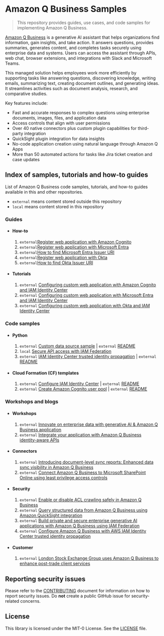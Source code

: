 # Amazon Q Business Samples

> This repository provides guides, use cases, and code samples for implementing Amazon Q Business.

[Amazon Q Business](https://docs.aws.amazon.com/amazonq/latest/qbusiness-ug/what-is.html) is a generative AI assistant that helps organizations find information, gain insights, and take action. It answers questions, provides summaries, generates content, and completes tasks securely using enterprise data and systems. Users can access the assistant through APIs, web chat, browser extensions, and integrations with Slack and Microsoft Teams.

This managed solution helps employees work more efficiently by supporting tasks like answering questions, discovering knowledge, writing emails, summarizing text, creating document outlines, and generating ideas. It streamlines activities such as document analysis, research, and comparative studies.

Key features include:
- Fast and accurate responses to complex questions using enterprise documents, images, files, and application data
- Access controls that align with user permissions
- Over 40 native connectors plus custom plugin capabilities for third-party integration
- QuickSight plugin integration for data insights
- No-code application creation using natural language through Amazon Q Apps
- More than 50 automated actions for tasks like Jira ticket creation and case updates


## Index of samples, tutorials and how-to guides

List of Amazon Q Business code samples, tutorials, and how-to guides available in this and other repositories.

* `external` means content stored outside this repository
* `local` means content stored in this repository

### Guides

* #### How-to
    1. `external`[Register web application with Amazon Cognito](https://github.com/aws-samples/configuring-qbusiness-with-idc-tti/blob/main/docs/tutorials/cognito/register-webapp-with-cognito.md)
    1. `external`[Register web application with Microsoft Entra](https://github.com/aws-samples/configuring-qbusiness-with-idc-tti/blob/main/docs/tutorials/entra/register-webapp-with-entra.md)
    1. `external`[How to find Microsoft Entra Issuer URI](https://github.com/aws-samples/configuring-qbusiness-with-idc-tti/blob/main/docs/tutorials/entra/find-entra-issuer-url.md)
    1. `external`[Register web application with Okta](https://github.com/aws-samples/configuring-qbusiness-with-idc-tti/blob/main/docs/tutorials/okta/register-webapp-with-okta.md)
    1. `external`[How to find Okta Issuer URI](https://github.com/aws-samples/configuring-qbusiness-with-idc-tti/blob/main/docs/tutorials/okta/find-okta-issuer-url.md)

* #### Tutorials
    1. `external` [Configuring custom web application with Amazon Cognito and IAM Identity Center](https://github.com/aws-samples/configuring-qbusiness-with-idc-tti/blob/main/docs/tutorials/cognito/config-webapp-using-cognito.md)
    1. `external` [Configuring custom web application with Microsoft Entra and IAM Identity Center](https://github.com/aws-samples/configuring-qbusiness-with-idc-tti/blob/main/docs/tutorials/entra/config-webapp-using-entra.md)
    1. `external` [Configuring custom web application with Okta and IAM Identity Center](https://github.com/aws-samples/configuring-qbusiness-with-idc-tti/blob/main/docs/tutorials/okta/config-webapp-using-okta.md)

### Code samples

* #### Python
    1. `external` [Custom data source sample](https://github.com/aws-samples/configuring-qbusiness-with-idc-tti/blob/main/samples/custom_ds.py) | `external` [README](https://github.com/aws-samples/configuring-qbusiness-with-idc-tti/blob/main/samples/README.md)
    1. `local` [Secure API access with IAM Federation](iam-federation-samples)
    1. `external` [IAM Identity Center trusted identity propagation](https://github.com/aws-samples/configuring-qbusiness-with-idc-tti/tree/main/webapp) | `external` [README](https://github.com/aws-samples/configuring-qbusiness-with-idc-tti/blob/main/webapp/README.md)

* #### Cloud Formation (CF) templates

    1. `external` [Configure IAM Identity Center](https://github.com/aws-samples/configuring-qbusiness-with-idc-tti/blob/main/cf/qb-api-idc-config.yaml) | `external` [README](https://github.com/aws-samples/configuring-qbusiness-with-idc-tti/blob/main/cf/README.md)
    1. `external` [Create Amazon Cognito user pool](https://github.com/aws-samples/configuring-qbusiness-with-idc-tti/blob/main/cf/qb-api-poc-cognito.yaml) | `external` [README](https://github.com/aws-samples/configuring-qbusiness-with-idc-tti/blob/main/cf/README.md)

### Workshops and blogs

* #### Workshops

    1. `external` [Innovate on enterprise data with generative AI & Amazon Q Business application](https://catalog.workshops.aws/amazon-q-business)
    1. `external` [Integrate your application with Amazon Q Business identity-aware APIs](https://catalog.workshops.aws/amazon-q-business-api)

* #### Connectors

    1. `external` [Introducing document-level sync reports: Enhanced data sync visibility in Amazon Q Business](https://aws.amazon.com/blogs/machine-learning/introducing-document-level-sync-reports-enhanced-data-sync-visibility-in-amazon-q-business/)
    1. `external` [Connect Amazon Q Business to Microsoft SharePoint Online using least privilege access controls](https://aws.amazon.com/blogs/machine-learning/connect-amazon-q-business-to-microsoft-sharepoint-online-using-least-privilege-access-controls/)

* #### Security

    1. `external` [Enable or disable ACL crawling safely in Amazon Q Business](https://aws.amazon.com/blogs/machine-learning/enable-or-disable-acl-crawling-safely-in-amazon-q-business/)
    1. `external` [Query structured data from Amazon Q Business using Amazon QuickSight integration](https://aws.amazon.com/blogs/machine-learning/query-structured-data-from-amazon-q-business-using-amazon-quicksight-integration/)
    1. `external` [Build private and secure enterprise generative AI applications with Amazon Q Business using IAM Federation](https://aws.amazon.com/blogs/machine-learning/build-private-and-secure-enterprise-generative-ai-applications-with-amazon-q-business-using-iam-federation/)
    1. `external` [Configure Amazon Q Business with AWS IAM Identity Center trusted identity propagation](https://aws.amazon.com/blogs/machine-learning/configuring-amazon-q-business-with-aws-iam-identity-center-trusted-identity-propagation/)

* #### Customer

    1. `external` [London Stock Exchange Group uses Amazon Q Business to enhance post-trade client services](https://aws.amazon.com/blogs/machine-learning/london-stock-exchange-group-uses-amazon-q-business-to-enhance-post-trade-client-services/)

## Reporting security issues

Please refer to the [CONTRIBUTING](CONTRIBUTING.md#security-issue-notifications) document for information on how to report security issues. Do **not** create a public GitHub issue for security-related concerns.

## License

This library is licensed under the MIT-0 License. See the [LICENSE](./LICENSE) file.
